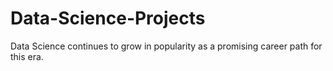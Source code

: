 # Data-Science-Projects
Data Science continues to grow in popularity as a promising career path for this era.
